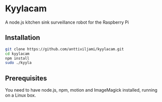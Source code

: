Kyylacam
========

A node.js kitchen sink surveillance robot for the Raspberry Pi

Installation
------------

```sh
git clone https://github.com/anttiviljami/kyylacam.git
cd kyylacam
npm install
sudo ./kyyla 
```

Prerequisites
-------------

You need to have node.js, npm, motion and ImageMagick installed, running on a Linux box.

